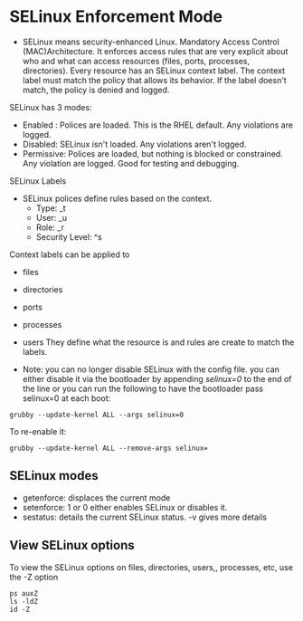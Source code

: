 # SELinux Enforcement Mode

- SELinux means security-enhanced Linux. Mandatory Access Control (MAC)Architecture. It enforces access rules that are very explicit about who and what can access resources (files, ports, processes, directories). Every resource has  an SELinux context label. The context label must match the policy that allows its behavior. If the label doesn't match, the policy is denied and logged.

SELinux has 3 modes: 
- Enabled : Polices are loaded. This is the RHEL default. Any violations are logged.
- Disabled: SELinux isn't loaded. Any violations aren't logged.
- Permissive: Polices are loaded, but nothing is blocked or constrained. Any violation are logged. Good for testing and debugging.

SELinux Labels
- SELinux polices define rules based on the context.
    - Type: _t
    - User: _u
    - Role: _r
    - Security Level: ^s
  
Context labels can be applied to
- files
- directories
- ports
- processes
- users
They define what the resource is and rules are create to match the labels. 

- Note: you can no longer disable SELinux with the config file. you can either disable it via the bootloader by appending _selinux=0_ to the end of the line or you can run the following to have the bootloader pass selinux=0 at each boot:
```
grubby --update-kernel ALL --args selinux=0
```

To re-enable it:
```
grubby --update-kernel ALL --remove-args selinux=
```

## SELinux modes
- getenforce: displaces the current mode
- setenforce: 1 or 0 either enables SELinux or disables it.
- sestatus: details the current SELinux status. -v gives more details

## View SELinux options
To view the SELinux options on files, directories, users,, processes, etc, use the -Z option
```
ps auxZ
ls -ldZ
id -Z
```

